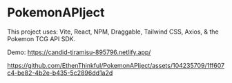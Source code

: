 # PokemonAPIject
This project uses: Vite, React, NPM, Draggable, Tailwind CSS, Axios, & the Pokemon TCG API SDK.

Demo: https://candid-tiramisu-895796.netlify.app/



https://github.com/EthenThinkful/PokemonAPIject/assets/104235709/1ff607c4-be82-4b2e-b435-5c2896dd1a2d


